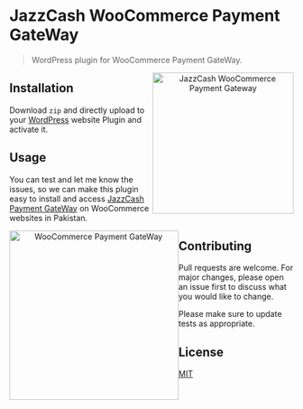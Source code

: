 # JazzCash WooCommerce Payment GateWay

> WordPress plugin for WooCommerce Payment GateWay. 

<p align="center">
    <img style="float:right;" width="250" src="https://www.jazzcash.com.pk/assets/themes/jazzcash/img/mobilink_logo.png" alt="JazzCash WooCommerce Payment Gateway"/>
</p>

## Installation
Download ```zip``` and directly upload to your [WordPress](https://wordpress.org) website Plugin and activate it.

## Usage
You can test and let me know the issues, so we can make this plugin easy to install and access [JazzCash Payment GateWay](https://sandbox.jazzcash.com.pk/Sandbox) on WooCommerce websites in Pakistan.
<p align="center">
    <img style="float:left;" width="300" src="https://woocommerce.com/wp-content/themes/woo/images/logo-woocommerce.svg" alt="WooCommerce Payment GateWay"/>
</p>


## Contributing
Pull requests are welcome. For major changes, please open an issue first to discuss what you would like to change.

Please make sure to update tests as appropriate.

## License
[MIT](https://choosealicense.com/licenses/mit/)